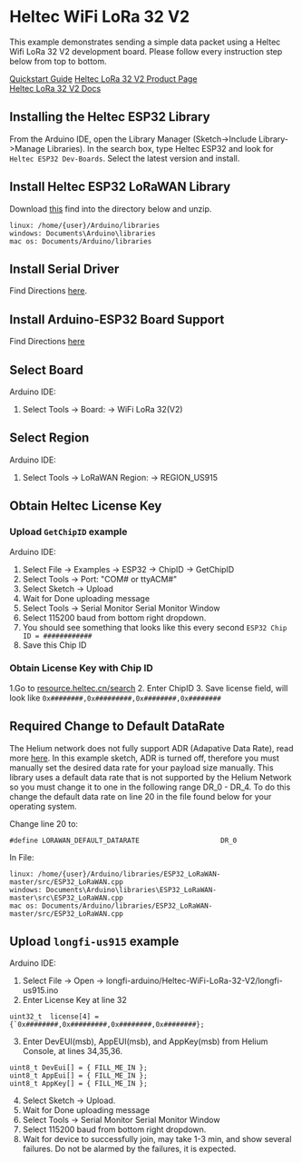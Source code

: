 # Heltec WiFi LoRa 32 V2 

This example demonstrates sending a simple data packet using a Heltec Wifi LoRa 32 V2 development board. Please follow every instruction step below from top to bottom.

[Quickstart Guide](https://developer.helium.com/devices/arduino-quickstart/heltec-wifi-lora-32-v2)
[Heltec LoRa 32 V2 Product Page](https://heltec.org/project/wifi-lora-32/)  
[Heltec LoRa 32 V2 Docs](https://heltec-automation-docs.readthedocs.io/en/latest/esp32/index.html)

## Installing the Heltec ESP32 Library
From the Arduino IDE, open the Library Manager (Sketch->Include Library->Manage Libraries). In the search box, type Heltec ESP32 and look for `Heltec ESP32 Dev-Boards`. Select the latest version and install.

## Install Heltec ESP32 LoRaWAN Library
Download [this](https://github.com/HelTecAutomation/ESP32_LoRaWAN/archive/master.zip) find into the directory below and unzip.
```
linux: /home/{user}/Arduino/libraries 
windows: Documents\Arduino\libraries
mac os: Documents/Arduino/libraries
```

## Install Serial Driver
Find Directions [here](https://heltec-automation-docs.readthedocs.io/en/latest/general/establish_serial_connection.html).

## Install Arduino-ESP32 Board Support
Find Directions [here](https://heltec-automation-docs.readthedocs.io/en/latest/esp32+arduino/quick_start.html#via-arduino-board-manager)

## Select Board
Arduino IDE:  
1. Select Tools -> Board: -> WiFi LoRa 32(V2)

## Select Region
Arduino IDE:  
1. Select Tools -> LoRaWAN Region: -> REGION_US915

## Obtain Heltec License Key

### Upload `GetChipID` example
Arduino IDE:  
1. Select File -> Examples -> ESP32 -> ChipID -> GetChipID  
2. Select Tools -> Port: "COM# or ttyACM#"  
3. Select Sketch -> Upload 
4. Wait for Done uploading message
5. Select Tools -> Serial Monitor
Serial Monitor Window
1. Select 115200 baud from bottom right dropdown.
2. You should see something that looks like this every second `ESP32 Chip ID = ############`  
3. Save this Chip ID

### Obtain License Key with Chip ID
1.Go to [resource.heltec.cn/search](http://resource.heltec.cn/search)
2. Enter ChipID
3. Save license field, will look like `0x########,0x#########,0x########,0x########`	

## Required Change to Default DataRate
The Helium network does not fully support ADR (Adapative Data Rate), read more [here](https://developer.helium.com/longfi/mac-commands-fopts-adr#linkadrreq-linkadrans). In this example sketch, ADR is turned off, therefore you must manually set the desired data rate for your payload size manually. This library uses a default data rate that is not supported by the Helium Network so you must change it to one in the following range DR_0 - DR_4. To do this change the default data rate on line 20 in the file found below for your operating system.


Change line 20 to:
```
#define LORAWAN_DEFAULT_DATARATE                    DR_0
```
In File:
```
linux: /home/{user}/Arduino/libraries/ESP32_LoRaWAN-master/src/ESP32_LoRaWAN.cpp 
windows: Documents\Arduino\libraries\ESP32_LoRaWAN-master\src\ESP32_LoRaWAN.cpp
mac os: Documents/Arduino/libraries/ESP32_LoRaWAN-master/src/ESP32_LoRaWAN.cpp
```

## Upload `longfi-us915` example
Arduino IDE:  
1. Select File -> Open -> longfi-arduino/Heltec-WiFi-LoRa-32-V2/longfi-us915.ino
2. Enter License Key at line 32 
```
uint32_t  license[4] = {`0x########,0x#########,0x########,0x########};
```
3. Enter DevEUI(msb), AppEUI(msb), and AppKey(msb) from Helium Console, at lines 34,35,36.
```
uint8_t DevEui[] = { FILL_ME_IN };
uint8_t AppEui[] = { FILL_ME_IN };
uint8_t AppKey[] = { FILL_ME_IN };
```
4. Select Sketch -> Upload.
5. Wait for Done uploading message
6. Select Tools -> Serial Monitor
Serial Monitor Window
1. Select 115200 baud from bottom right dropdown.
2. Wait for device to successfully join, may take 1-3 min, and show several failures. Do not be alarmed by the failures, it is expected.

